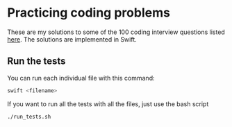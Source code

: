# Practicing coding problems
These are my solutions to some of the 100 coding interview questions listed [here](https://codeburst.io/100-coding-interview-questions-for-programmers-b1cf74885fb7). The solutions are implemented in Swift.

## Run the tests
You can run each individual file with this command:
```Swift
swift <filename>
```

If you want to run all the tests with all the files, just use the bash script
```
./run_tests.sh
```
